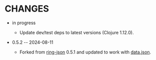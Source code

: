 # CHANGES

* in progress
  * Update dev/test deps to latest versions (Clojure 1.12.0).

* 0.5.2 -- 2024-08-11
  * Forked from [ring-json](https://github.com/ring-clojure/ring-json) 0.5.1 and updated to work with [data.json](https://github.com/clojure/data.json).
